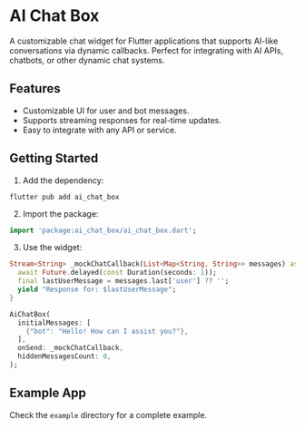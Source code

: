 # AI Chat Box

A customizable chat widget for Flutter applications that supports AI-like conversations via dynamic callbacks. Perfect for integrating with AI APIs, chatbots, or other dynamic chat systems.

## Features

- Customizable UI for user and bot messages.
- Supports streaming responses for real-time updates.
- Easy to integrate with any API or service.

## Getting Started

1. Add the dependency:

```
flutter pub add ai_chat_box
```

2. Import the package:

```dart
import 'package:ai_chat_box/ai_chat_box.dart';
```

3. Use the widget:

```dart
Stream<String> _mockChatCallback(List<Map<String, String>> messages) async* {
  await Future.delayed(const Duration(seconds: 1));
  final lastUserMessage = messages.last['user'] ?? '';
  yield "Response for: $lastUserMessage";
}

AiChatBox(
  initialMessages: [
    {"bot": "Hello! How can I assist you?"},
  ],
  onSend: _mockChatCallback,
  hiddenMessagesCount: 0,
);
```

## Example App

Check the `example` directory for a complete example.
